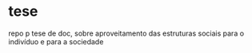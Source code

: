 tese
====

repo p tese de doc, sobre aproveitamento das estruturas sociais para o indivíduo e para a sociedade
